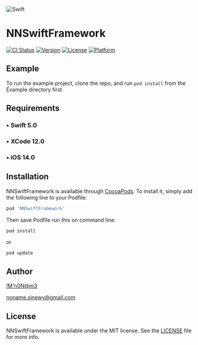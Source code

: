 
![Swift](https://youngable.me/Files/Swift.jpeg)

# NNSwiftFramework

[![CI Status](https://img.shields.io/travis/!M'n0N@m3/NNSwiftFramework.svg?style=flat)](https://travis-ci.org/!M'n0N@m3/NNSwiftFramework)
[![Version](https://img.shields.io/cocoapods/v/NNSwiftFramework.svg?style=flat)](https://cocoapods.org/pods/NNSwiftFramework)
[![License](https://img.shields.io/cocoapods/l/NNSwiftFramework.svg?style=flat)](https://cocoapods.org/pods/NNSwiftFramework)
[![Platform](https://img.shields.io/cocoapods/p/NNSwiftFramework.svg?style=flat)](https://cocoapods.org/pods/NNSwiftFramework)

## Example

To run the example project, clone the repo, and run `pod install` from the Example directory first.

## Requirements

### • Swift 5.0

### • XCode 12.0

### • iOS 14.0

## Installation

NNSwiftFramework is available through [CocoaPods](https://cocoapods.org). To install
it, simply add the following line to your Podfile:

```ruby
pod 'NNSwiftFramework'
```

Then save Podfile run this on command line:

```ruby
pod install
```
or
```
pod update
```

## Author

[!M'n0N@m3](www.facebook.com/noname.sinewy)

noname.sinewy@gmail.com

## License

NNSwiftFramework is available under the MIT license. See the [LICENSE](https://github.com/saharatsittipanya/NNSwiftFramework/blob/master/LICENSE) file for more info.
